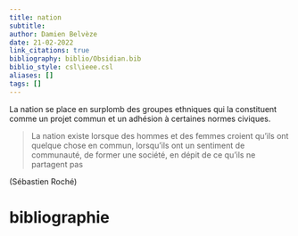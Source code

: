 ```yaml
---
title: nation
subtitle:
author: Damien Belvèze
date: 21-02-2022
link_citations: true
bibliography: biblio/Obsidian.bib
biblio_style: csl\ieee.csl
aliases: []
tags: []
---
```


La nation se place en surplomb des groupes ethniques qui la constituent comme un projet commun et un adhésion à certaines normes civiques. 

> La nation existe lorsque des hommes et des femmes croient qu’ils ont quelque chose en commun, lorsqu’ils ont un sentiment de communauté, de former une société, en dépit de ce qu’ils ne partagent pas

(Sébastien Roché)






# bibliographie

